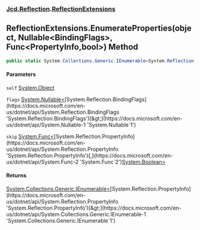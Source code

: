 ### [Jcd.Reflection](Jcd_Reflection.md 'Jcd.Reflection').[ReflectionExtensions](Jcd_Reflection_ReflectionExtensions.md 'Jcd.Reflection.ReflectionExtensions')
## ReflectionExtensions.EnumerateProperties(object, Nullable&lt;BindingFlags&gt;, Func&lt;PropertyInfo,bool&gt;) Method
```csharp
public static System.Collections.Generic.IEnumerable<System.Reflection.PropertyInfo> EnumerateProperties(this object self, System.Nullable<System.Reflection.BindingFlags> flags=null, System.Func<System.Reflection.PropertyInfo,bool> skip=null);
```
#### Parameters
<a name='Jcd_Reflection_ReflectionExtensions_EnumerateProperties(object_System_Nullable_System_Reflection_BindingFlags__System_Func_System_Reflection_PropertyInfo_bool_)_self'></a>
`self` [System.Object](https://docs.microsoft.com/en-us/dotnet/api/System.Object 'System.Object')  
  
<a name='Jcd_Reflection_ReflectionExtensions_EnumerateProperties(object_System_Nullable_System_Reflection_BindingFlags__System_Func_System_Reflection_PropertyInfo_bool_)_flags'></a>
`flags` [System.Nullable&lt;](https://docs.microsoft.com/en-us/dotnet/api/System.Nullable-1 'System.Nullable`1')[System.Reflection.BindingFlags](https://docs.microsoft.com/en-us/dotnet/api/System.Reflection.BindingFlags 'System.Reflection.BindingFlags')[&gt;](https://docs.microsoft.com/en-us/dotnet/api/System.Nullable-1 'System.Nullable`1')  
  
<a name='Jcd_Reflection_ReflectionExtensions_EnumerateProperties(object_System_Nullable_System_Reflection_BindingFlags__System_Func_System_Reflection_PropertyInfo_bool_)_skip'></a>
`skip` [System.Func&lt;](https://docs.microsoft.com/en-us/dotnet/api/System.Func-2 'System.Func`2')[System.Reflection.PropertyInfo](https://docs.microsoft.com/en-us/dotnet/api/System.Reflection.PropertyInfo 'System.Reflection.PropertyInfo')[,](https://docs.microsoft.com/en-us/dotnet/api/System.Func-2 'System.Func`2')[System.Boolean](https://docs.microsoft.com/en-us/dotnet/api/System.Boolean 'System.Boolean')[&gt;](https://docs.microsoft.com/en-us/dotnet/api/System.Func-2 'System.Func`2')  
  
#### Returns
[System.Collections.Generic.IEnumerable&lt;](https://docs.microsoft.com/en-us/dotnet/api/System.Collections.Generic.IEnumerable-1 'System.Collections.Generic.IEnumerable`1')[System.Reflection.PropertyInfo](https://docs.microsoft.com/en-us/dotnet/api/System.Reflection.PropertyInfo 'System.Reflection.PropertyInfo')[&gt;](https://docs.microsoft.com/en-us/dotnet/api/System.Collections.Generic.IEnumerable-1 'System.Collections.Generic.IEnumerable`1')  

